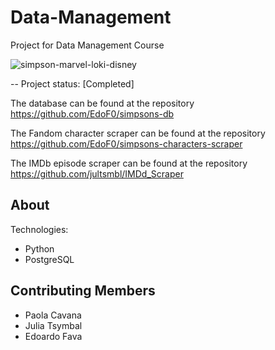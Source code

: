 # Data-Management
Project for Data Management Course

![simpson-marvel-loki-disney](https://user-images.githubusercontent.com/92382378/204278976-e3f2294b-27af-4e99-8766-64f8f10381d9.jpg)

-- Project status: [Completed]

The database can be found at the repository https://github.com/EdoF0/simpsons-db

The Fandom character scraper can be found at the repository https://github.com/EdoF0/simpsons-characters-scraper

The IMDb episode scraper can be found at the repository https://github.com/jultsmbl/IMDd_Scraper

## About

Technologies:

- Python
- PostgreSQL

## Contributing Members

- Paola Cavana
- Julia Tsymbal
- Edoardo Fava
